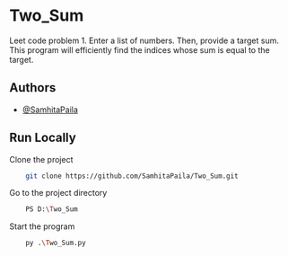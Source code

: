 # Two_Sum
Leet code problem 1.
Enter a list of numbers. Then, provide a target sum. This program will efficiently find the indices whose sum is equal to the target. 

## Authors

- [@SamhitaPaila](https://github.com/SamhitaPaila)

## Run Locally

Clone the project

```bash
    git clone https://github.com/SamhitaPaila/Two_Sum.git
```

Go to the project directory

```bash
    PS D:\Two_Sum
```
Start the program

```bash
    py .\Two_Sum.py
```

[def]: https://github.com/SamhitaPaila